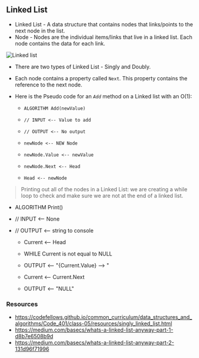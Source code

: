 ## Linked List

- Linked List - A data structure that contains nodes that links/points to the next node in the list.
- Node - Nodes are the individual items/links that live in a linked list. Each node contains the data for each link.

![Linked list](https://codefellows.github.io/common_curriculum/data_structures_and_algorithms/Code_401/class-05/resources/images/LinkedList1.PNG)

- There are two types of Linked List - Singly and Doubly. 
- Each node contains a property called `Next`. This property contains the reference to the next node.

- Here is the Pseudo code for an *`Add`* method on a Linked list with an O(1):
  - `ALGORITHM Add(newValue)`
  - `// INPUT <-- Value to add`
  - `// OUTPUT <-- No output`

  - `newNode <-- NEW Node`
  - `newNode.Value <-- newValue`
  - `newNode.Next <-- Head`
  - `Head <-- newNode`

> Printing out all of the nodes in a Linked List:
> we are creating a while loop to check and make sure we are not at the end of a linked list.
- ALGORITHM Print()
- // INPUT <-- None
- // OUTPUT <-- string to console

  - Current <-- Head

  - WHILE Current is not equal to NULL
  -  OUTPUT <-- "{Current.Value} --> "
   - Current <-- Current.Next

  - OUTPUT <-- "NULL"

### Resources
- https://codefellows.github.io/common_curriculum/data_structures_and_algorithms/Code_401/class-05/resources/singly_linked_list.html
- https://medium.com/basecs/whats-a-linked-list-anyway-part-1-d8b7e6508b9d
- https://medium.com/basecs/whats-a-linked-list-anyway-part-2-131d96f71996